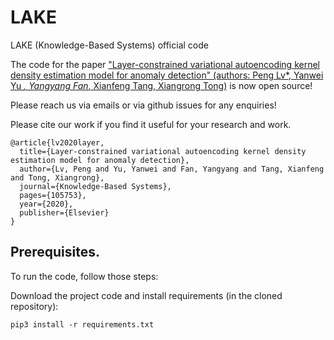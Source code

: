 # LAKE
LAKE (Knowledge-Based Systems) official code

The code for the paper ["Layer-constrained variational autoencoding kernel density estimation model for anomaly detection" (authors: Peng Lv*, Yanwei Yu *, Yangyang Fan*, Xianfeng Tang, Xiangrong Tong)](https://www.sciencedirect.com/science/article/pii/S0950705120301635) is now open source! 

Please reach us via emails or via github issues for any enquiries!

Please cite our work if you find it useful for your research and work.
```
@article{lv2020layer,
  title={Layer-constrained variational autoencoding kernel density estimation model for anomaly detection},
  author={Lv, Peng and Yu, Yanwei and Fan, Yangyang and Tang, Xianfeng and Tong, Xiangrong},
  journal={Knowledge-Based Systems},
  pages={105753},
  year={2020},
  publisher={Elsevier}
}
```
## Prerequisites.
To run the code, follow those steps:

Download the project code and install requirements (in the cloned repository):

```
pip3 install -r requirements.txt
```
